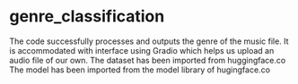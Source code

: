 # genre_classification
The code successfully processes and outputs the genre of the music file. It is accommodated with interface using Gradio which helps us upload an audio file of our own.
The dataset has been imported from huggingface.co
The model has been imported from the model library of hugingface.co
